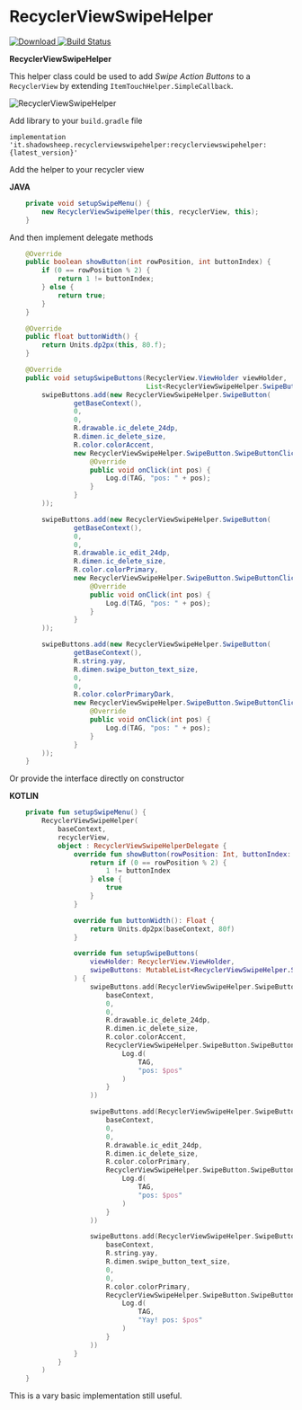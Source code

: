 # RecyclerViewSwipeHelper

[ ![Download](https://api.bintray.com/packages/shadowsheep/RecyclerViewSwipeHelper/RecyclerViewSwipeHelper/images/download.svg) ](https://bintray.com/shadowsheep/RecyclerViewSwipeHelper/RecyclerViewSwipeHelper/_latestVersion)
[![Build Status](https://travis-ci.org/shadowsheep1/RecyclerViewSwipeHelper.svg?branch=master)](https://travis-ci.org/shadowsheep1/RecyclerViewSwipeHelper)

**RecyclerViewSwipeHelper**

This helper class could be used to add *Swipe Action Buttons* to a `RecyclerView` by extending `ItemTouchHelper.SimpleCallback`.

![RecyclerViewSwipeHelper](http://www.shadowsheep.it/github/recyclerviewswipehelper-1.1.0-rc1.gif)

Add library to your `build.gradle` file

```
implementation 'it.shadowsheep.recyclerviewswipehelper:recyclerviewswipehelper:{latest_version}'
```

Add the helper to your recycler view

**JAVA**

```java
    private void setupSwipeMenu() {
        new RecyclerViewSwipeHelper(this, recyclerView, this);
    }
```

And then implement delegate methods

```java
    @Override
    public boolean showButton(int rowPosition, int buttonIndex) {
        if (0 == rowPosition % 2) {
            return 1 != buttonIndex;
        } else {
            return true;
        }
    }

    @Override
    public float buttonWidth() {
        return Units.dp2px(this, 80.f);
    }

    @Override
    public void setupSwipeButtons(RecyclerView.ViewHolder viewHolder,
                                  List<RecyclerViewSwipeHelper.SwipeButton> swipeButtons) {
        swipeButtons.add(new RecyclerViewSwipeHelper.SwipeButton(
                getBaseContext(),
                0,
                0,
                R.drawable.ic_delete_24dp,
                R.dimen.ic_delete_size,
                R.color.colorAccent,
                new RecyclerViewSwipeHelper.SwipeButton.SwipeButtonClickListener() {
                    @Override
                    public void onClick(int pos) {
                        Log.d(TAG, "pos: " + pos);
                    }
                }
        ));

        swipeButtons.add(new RecyclerViewSwipeHelper.SwipeButton(
                getBaseContext(),
                0,
                0,
                R.drawable.ic_edit_24dp,
                R.dimen.ic_delete_size,
                R.color.colorPrimary,
                new RecyclerViewSwipeHelper.SwipeButton.SwipeButtonClickListener() {
                    @Override
                    public void onClick(int pos) {
                        Log.d(TAG, "pos: " + pos);
                    }
                }
        ));

        swipeButtons.add(new RecyclerViewSwipeHelper.SwipeButton(
                getBaseContext(),
                R.string.yay,
                R.dimen.swipe_button_text_size,
                0,
                0,
                R.color.colorPrimaryDark,
                new RecyclerViewSwipeHelper.SwipeButton.SwipeButtonClickListener() {
                    @Override
                    public void onClick(int pos) {
                        Log.d(TAG, "pos: " + pos);
                    }
                }
        ));
    }
```

Or provide the interface directly on constructor

**KOTLIN**

```kotlin
    private fun setupSwipeMenu() {
        RecyclerViewSwipeHelper(
            baseContext,
            recyclerView,
            object : RecyclerViewSwipeHelperDelegate {
                override fun showButton(rowPosition: Int, buttonIndex: Int): Boolean {
                    return if (0 == rowPosition % 2) {
                        1 != buttonIndex
                    } else {
                        true
                    }
                }

                override fun buttonWidth(): Float {
                    return Units.dp2px(baseContext, 80f)
                }

                override fun setupSwipeButtons(
                    viewHolder: RecyclerView.ViewHolder,
                    swipeButtons: MutableList<RecyclerViewSwipeHelper.SwipeButton>
                ) {
                    swipeButtons.add(RecyclerViewSwipeHelper.SwipeButton(
                        baseContext,
                        0,
                        0,
                        R.drawable.ic_delete_24dp,
                        R.dimen.ic_delete_size,
                        R.color.colorAccent,
                        RecyclerViewSwipeHelper.SwipeButton.SwipeButtonClickListener { pos ->
                            Log.d(
                                TAG,
                                "pos: $pos"
                            )
                        }
                    ))

                    swipeButtons.add(RecyclerViewSwipeHelper.SwipeButton(
                        baseContext,
                        0,
                        0,
                        R.drawable.ic_edit_24dp,
                        R.dimen.ic_delete_size,
                        R.color.colorPrimary,
                        RecyclerViewSwipeHelper.SwipeButton.SwipeButtonClickListener { pos ->
                            Log.d(
                                TAG,
                                "pos: $pos"
                            )
                        }
                    ))

                    swipeButtons.add(RecyclerViewSwipeHelper.SwipeButton(
                        baseContext,
                        R.string.yay,
                        R.dimen.swipe_button_text_size,
                        0,
                        0,
                        R.color.colorPrimary,
                        RecyclerViewSwipeHelper.SwipeButton.SwipeButtonClickListener { pos ->
                            Log.d(
                                TAG,
                                "Yay! pos: $pos"
                            )
                        }
                    ))
                }
            }
        )
    }
```

This is a vary basic implementation still useful.
